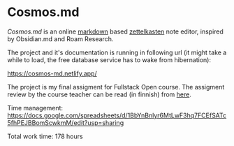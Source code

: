 # Cosmos.md

*Cosmos.md* is an online [markdown](https://en.wikipedia.org/wiki/Markdown) based [zettelkasten](https://en.wikipedia.org/wiki/Zettelkasten) note editor, inspired by Obsidian.md and Roam Research.

The project and it's documentation is running in following url (it might take a while to load, the free database service has to wake from hibernation):

https://cosmos-md.netlify.app/

The project is my final assigment for Fullstack Open course. The assigment review by the course teacher can be read (in finnish) from [here](https://github.com/ignon/cosmos.md/issues/1).

Time management:
https://docs.google.com/spreadsheets/d/1BbYnBnlyr6MtLwF3hq7FCEfSATc5fhPEJBBomScwkmM/edit?usp=sharing


Total work time:
178 hours